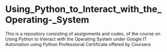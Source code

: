 # Using_Python_to_Interact_with_the_Operating-_System
This is a repository consisting of assignments and codes, of the  course on Using Python to Interact with the Operating System under Google IT Automation using Python Professional Certificate offered by Coursera
